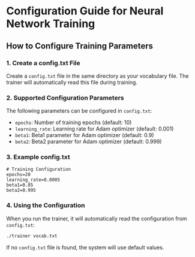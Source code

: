 # Configuration Guide for Neural Network Training

## How to Configure Training Parameters

### 1. Create a config.txt File
Create a `config.txt` file in the same directory as your vocabulary file. The trainer will automatically read this file during training.

### 2. Supported Configuration Parameters
The following parameters can be configured in `config.txt`:

- `epochs`: Number of training epochs (default: 10)
- `learning_rate`: Learning rate for Adam optimizer (default: 0.001)
- `beta1`: Beta1 parameter for Adam optimizer (default: 0.9)
- `beta2`: Beta2 parameter for Adam optimizer (default: 0.999)

### 3. Example config.txt
```
# Training Configuration
epochs=20
learning_rate=0.0005
beta1=0.85
beta2=0.995
```

### 4. Using the Configuration
When you run the trainer, it will automatically read the configuration from `config.txt`:
```bash
./trainer vocab.txt
```

If no `config.txt` file is found, the system will use default values.